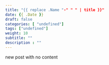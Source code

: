 ```yaml
---
title: "{{ replace .Name "-" " " | title }}"
date: {{ .Date }}
draft: false
categories: [ "undefined"]
tags: ["undefined"]
weight: 10
subtitle: ""
description : ""
---
```


new post with no content